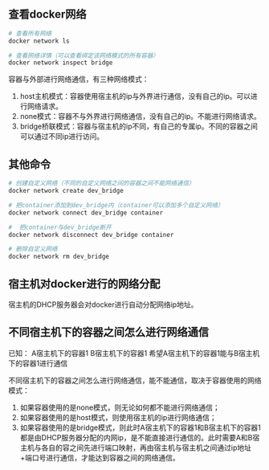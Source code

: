 ## 查看docker网络

```bash
# 查看所有网络
docker network ls

# 查看网络详情（可以查看绑定该网络模式的所有容器）
docker network inspect bridge
```

容器与外部进行网络通信，有三种网络模式：
1. host主机模式：容器使用宿主机的ip与外界进行通信，没有自己的ip。可以进行网络请求。
2. none模式：容器不与外界进行网络通信，没有自己的ip。不能进行网络请求。
3. bridge桥联模式：容器与宿主机的ip不同，有自己的专属ip。不同的容器之间可以通过不同ip进行访问。

## 其他命令

```bash
# 创建自定义网络（不同的自定义网络之间的容器之间不能网络通信）
docker network create dev_bridge

# 把container添加到dev_bridge内（container可以添加多个自定义网络）
docker network connect dev_bridge container

#  把container与dev_bridge断开
docker network disconnect dev_bridge container

# 删除自定义网络
docker network rm dev_bridge

```

## 宿主机对docker进行的网络分配
宿主机的DHCP服务器会对docker进行自动分配网络ip地址。

## 不同宿主机下的容器之间怎么进行网络通信

已知：
A宿主机下的容器1
B宿主机下的容器1
希望A宿主机下的容器1能与B宿主机下的容器1进行通信

不同宿主机下的容器之间怎么进行网络通信，能不能通信，取决于容器使用的网络模式：
1. 如果容器使用的是none模式，则无论如何都不能进行网络通信；
2. 如果容器使用的是host模式，则使用宿主机的ip进行网络通信；
3. 如果容器使用的是bridge模式，则此时A宿主机下的容器1和B宿主机下的容器1都是由DHCP服务器分配的内网ip，是不能直接进行通信的。此时需要A和B宿主机与各自的容之间先进行端口映射，再由宿主机与宿主机之间通过ip地址+端口号进行通信，才能达到容器之间的网络通信。